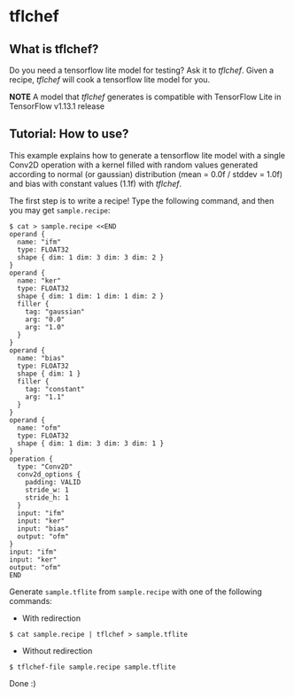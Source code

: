# tflchef

## What is tflchef?

Do you need a tensorflow lite model for testing? Ask it to _tflchef_.
Given a recipe, _tflchef_ will cook a tensorflow lite model for you.

**NOTE** A model that _tflchef_ generates is compatible with TensorFlow Lite in TensorFlow v1.13.1 release

## Tutorial: How to use?

This example explains how to generate a tensorflow lite model with a single Conv2D operation
with a kernel filled with random values generated according to normal (or gaussian) distribution (mean = 0.0f / stddev = 1.0f) and bias with constant values (1.1f) with _tflchef_.

The first step is to write a recipe!
Type the following command, and then you may get ``sample.recipe``:
```
$ cat > sample.recipe <<END
operand {
  name: "ifm"
  type: FLOAT32
  shape { dim: 1 dim: 3 dim: 3 dim: 2 }
}
operand {
  name: "ker"
  type: FLOAT32
  shape { dim: 1 dim: 1 dim: 1 dim: 2 }
  filler {
    tag: "gaussian"
    arg: "0.0"
    arg: "1.0"
  }
}
operand {
  name: "bias"
  type: FLOAT32
  shape { dim: 1 }
  filler {
    tag: "constant"
    arg: "1.1"
  }
}
operand {
  name: "ofm"
  type: FLOAT32
  shape { dim: 1 dim: 3 dim: 3 dim: 1 }
}
operation {
  type: "Conv2D"
  conv2d_options {
    padding: VALID
    stride_w: 1
    stride_h: 1
  }
  input: "ifm"
  input: "ker"
  input: "bias"
  output: "ofm"
}
input: "ifm"
input: "ker"
output: "ofm"
END
```

Generate ``sample.tflite`` from ``sample.recipe`` with one of the following commands:
- With redirection
```
$ cat sample.recipe | tflchef > sample.tflite
```
- Without redirection
```
$ tflchef-file sample.recipe sample.tflite
```

Done :)
